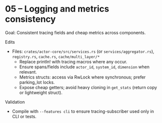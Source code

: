 # 05 – Logging and metrics consistency

Goal: Consistent tracing fields and cheap metrics across components.

Edits
- Files: `crates/actor-core/src/services.rs` (or `services/aggregator.rs`), `registry.rs`, `cache.rs`, `cache/multi_layer/*`
  - Replace println! with tracing macros where any occur.
  - Ensure spans/fields include `actor_id`, `system_id`, `dimension` when relevant.
  - Metrics structs: access via RwLock where synchronous; prefer parking_lot locks.
  - Expose cheap getters; avoid heavy cloning in `get_stats` (return copy or lightweight struct).

Validation
- Compile with `--features cli` to ensure tracing-subscriber used only in CLI or tests.
